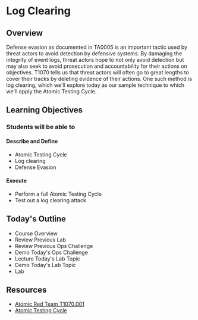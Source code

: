 # Log Clearing

## Overview

Defense evasion as documented in TA0005 is an important tactic used by threat actors to avoid detection by defensive systems. By damaging the integrity of event logs, threat actors hope to not only avoid detection but may also seek to avoid prosecution and accountability for their actions on objectives. T1070 tells us that threat actors will often go to great lengths to cover their tracks by deleting evidence of their actions. One such method is log clearing, which we'll explore today as our sample technique to which we'll apply the Atomic Testing Cycle.

## Learning Objectives

### Students will be able to

#### Describe and Define

- Atomic Testing Cycle
- Log clearing
- Defense Evasion

#### Execute

- Perform a full Atomic Testing Cycle
- Test out a log clearing attack

## Today's Outline

- Course Overview
- Review Previous Lab
- Review Previous Ops Challenge
- Demo Today's Ops Challenge
- Lecture Today's Lab Topic
- Demo Today's Lab Topic
- Lab

## Resources

- [Atomic Red Team T1070.001](https://github.com/redcanaryco/atomic-red-team/blob/master/atomics/T1070.001/T1070.001.md)
- [Atomic Testing Cycle](https://atomicredteam.io/testing.html)
